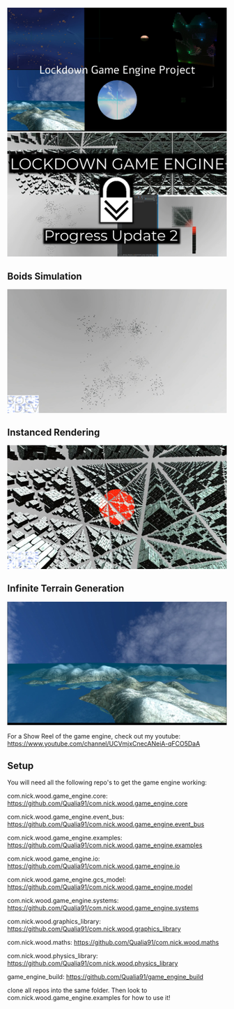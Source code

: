 ![Show Reel](images/titleScreen.png?raw=true)
![Show Reel](images/progress2thumbnail.png?raw=true)

## Boids Simulation
![Infinite Terrain Generation](images/boidsStill.png?raw=true)
## Instanced Rendering
![Infinite Terrain Generation](images/instanceStill.png?raw=true)
## Infinite Terrain Generation
![Infinite Terrain Generation](images/teraainGenOverview.png?raw=true)

For a Show Reel of the game engine, check out my youtube:
https://www.youtube.com/channel/UCVmjxCnecANeiA-qFCO5DaA

## Setup
You will need all the following repo's to get the game engine working:

com.nick.wood.game_engine.core: https://github.com/Qualia91/com.nick.wood.game_engine.core

com.nick.wood.game_engine.event_bus: https://github.com/Qualia91/com.nick.wood.game_engine.event_bus

com.nick.wood.game_engine.examples: https://github.com/Qualia91/com.nick.wood.game_engine.examples

com.nick.wood.game_engine.io: https://github.com/Qualia91/com.nick.wood.game_engine.io

com.nick.wood.game_engine.gcs_model: https://github.com/Qualia91/com.nick.wood.game_engine.model

com.nick.wood.game_engine.systems: https://github.com/Qualia91/com.nick.wood.game_engine.systems

com.nick.wood.graphics_library: https://github.com/Qualia91/com.nick.wood.graphics_library

com.nick.wood.maths: https://github.com/Qualia91/com.nick.wood.maths

com.nick.wood.physics_library: https://github.com/Qualia91/com.nick.wood.physics_library

game_engine_build: https://github.com/Qualia91/game_engine_build


clone all repos into the same folder. Then look to com.nick.wood.game_engine.examples for how to use it!


